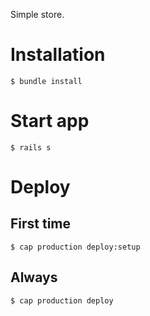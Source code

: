 Simple store.

# Installation

    $ bundle install

# Start app

    $ rails s

# Deploy

## First time

    $ cap production deploy:setup

## Always

    $ cap production deploy
